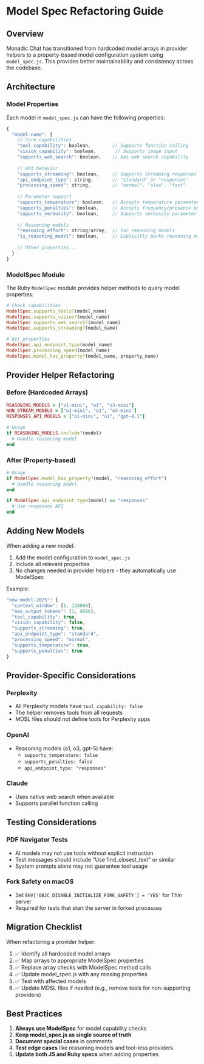 # Model Spec Refactoring Guide

## Overview

Monadic Chat has transitioned from hardcoded model arrays in provider helpers to a property-based model configuration system using `model_spec.js`. This provides better maintainability and consistency across the codebase.

## Architecture

### Model Properties

Each model in `model_spec.js` can have the following properties:

```javascript
{
  "model-name": {
    // Core capabilities
    "tool_capability": boolean,        // Supports function calling
    "vision_capability": boolean,       // Supports image input
    "supports_web_search": boolean,    // Has web search capability
    
    // API behavior
    "supports_streaming": boolean,     // Supports streaming responses
    "api_endpoint_type": string,       // "standard" or "responses"
    "processing_speed": string,        // "normal", "slow", "fast"
    
    // Parameter support
    "supports_temperature": boolean,   // Accepts temperature parameter
    "supports_penalties": boolean,     // Accepts frequency/presence penalties
    "supports_verbosity": boolean,     // Supports verbosity parameter
    
    // Reasoning models
    "reasoning_effort": string/array,  // For reasoning models
    "is_reasoning_model": boolean,     // Explicitly marks reasoning models
    
    // Other properties...
  }
}
```

### ModelSpec Module

The Ruby `ModelSpec` module provides helper methods to query model properties:

```ruby
# Check capabilities
ModelSpec.supports_tools?(model_name)
ModelSpec.supports_vision?(model_name)
ModelSpec.supports_web_search?(model_name)
ModelSpec.supports_streaming?(model_name)

# Get properties
ModelSpec.api_endpoint_type(model_name)
ModelSpec.processing_speed(model_name)
ModelSpec.model_has_property?(model_name, property_name)
```

## Provider Helper Refactoring

### Before (Hardcoded Arrays)

```ruby
REASONING_MODELS = ["o1-mini", "o1", "o3-mini"]
NON_STREAM_MODELS = ["o1-mini", "o1", "o3-mini"]
RESPONSES_API_MODELS = ["o1-mini", "o1", "gpt-4.1"]

# Usage
if REASONING_MODELS.include?(model)
  # Handle reasoning model
end
```

### After (Property-based)

```ruby
# Usage
if ModelSpec.model_has_property?(model, "reasoning_effort")
  # Handle reasoning model
end

if ModelSpec.api_endpoint_type(model) == "responses"
  # Use responses API
end
```

## Adding New Models

When adding a new model:

1. Add the model configuration to `model_spec.js`
2. Include all relevant properties
3. No changes needed in provider helpers - they automatically use ModelSpec

Example:
```javascript
"new-model-2025": {
  "context_window": [1, 128000],
  "max_output_tokens": [1, 4096],
  "tool_capability": true,
  "vision_capability": false,
  "supports_streaming": true,
  "api_endpoint_type": "standard",
  "processing_speed": "normal",
  "supports_temperature": true,
  "supports_penalties": true
}
```

## Provider-Specific Considerations

### Perplexity
- All Perplexity models have `tool_capability: false`
- The helper removes tools from all requests
- MDSL files should not define tools for Perplexity apps

### OpenAI
- Reasoning models (o1, o3, gpt-5) have:
  - `supports_temperature: false`
  - `supports_penalties: false`
  - `api_endpoint_type: "responses"`

### Claude
- Uses native web search when available
- Supports parallel function calling

## Testing Considerations

### PDF Navigator Tests
- AI models may not use tools without explicit instruction
- Test messages should include "Use find_closest_text" or similar
- System prompts alone may not guarantee tool usage

### Fork Safety on macOS
- Set `ENV['OBJC_DISABLE_INITIALIZE_FORK_SAFETY'] = 'YES'` for Thin server
- Required for tests that start the server in forked processes

## Migration Checklist

When refactoring a provider helper:

1. ✅ Identify all hardcoded model arrays
2. ✅ Map arrays to appropriate ModelSpec properties
3. ✅ Replace array checks with ModelSpec method calls
4. ✅ Update model_spec.js with any missing properties
5. ✅ Test with affected models
6. ✅ Update MDSL files if needed (e.g., remove tools for non-supporting providers)

## Best Practices

1. **Always use ModelSpec** for model capability checks
2. **Keep model_spec.js as single source of truth**
3. **Document special cases** in comments
4. **Test edge cases** like reasoning models and tool-less providers
5. **Update both JS and Ruby specs** when adding properties